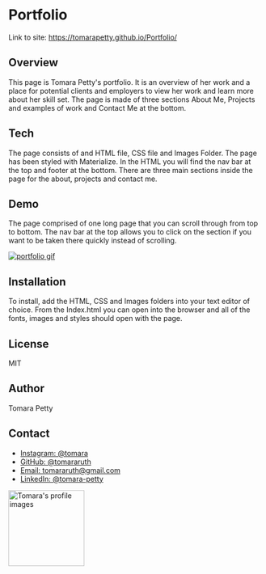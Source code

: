 # Portfolio

Link to site: https://tomarapetty.github.io/Portfolio/

## Overview
This page is Tomara Petty's portfolio. It is an overview of her work and a place for potential clients and employers to view her work and learn more about her skill set. The page is made of three sections About Me, Projects and examples of work and Contact Me at the bottom. 

## Tech
The page consists of and HTML file, CSS file and Images Folder. The page has been styled with Materialize. In the HTML you will find the nav bar at the top and footer at the bottom. There are three main sections inside the page for the about, projects and contact me. 

## Demo 
The page comprised of one long page that you can scroll through from top to bottom. The nav bar at the top allows you to click on the section if you want to be taken there quickly instead of scrolling. 

<a href="https://tomararuth.github.io/Portfolio/" target="_blank"><img src="images/tomsportfolio.gif" alt="portfolio gif"></a>

## Installation
To install, add the HTML, CSS and Images folders into your text editor of choice. From the Index.html you can open into the browser and all of the fonts, images and styles should open with the page.

## License 
MIT

## Author
Tomara Petty 

## Contact 
<ul>
    <li><a href="https://www.instagram.com/tomara/">Instagram: @tomara</a></li>
    <li><a href="https://github.com/tomararuth">GitHub: @tomararuth</a></li>
    <li><a href="mailto:tomararuth@gmail.com">Email: tomararuth@gmail.com</a></li>
    <li><a href="https://www.linkedin.com/in/tomara-petty/">LinkedIn: @tomara-petty</a></li>
</ul>
<img src="images/Tom1.JPG" alt="Tomara's profile images" width="150">


